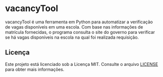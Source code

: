 # vacancyTool

vacancyTool é uma ferramenta em Python para automatizar a verificação de vagas disponíveis em uma escola. Com base nas informações de matrícula fornecidas, o programa consulta o site do governo para verificar se há vagas disponíveis na escola na qual foi realizada requisição.

## Licença

Este projeto está licenciado sob a Licença MIT. Consulte o arquivo [LICENSE](LICENSE) para obter mais informações.
